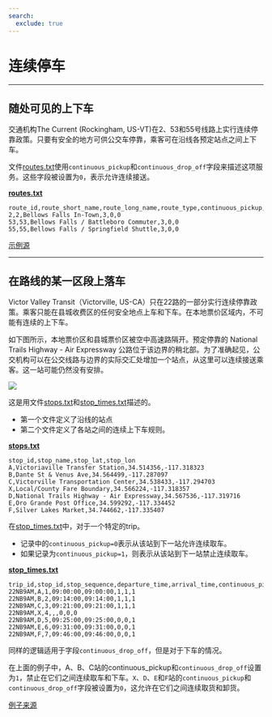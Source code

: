 ```yaml
---
search:
  exclude: true
---
```


# 连续停车

<hr/>

## 随处可见的上下车

交通机构The Current (Rockingham, US-VT)在2、53和55号线路上实行连续停靠政策。只要有安全的地方可供公交车停靠，乘客可在沿线各预定站点之间上下车。

文件[routes.txt](../../reference/#routestxt)使用`continuous_pickup`和`continuous_drop_off`字段来描述这项服务。这些字段被设置为`0`，表示允许连续接送。

[**routes.txt**](../../reference/#routestxt)

    route_id,route_short_name,route_long_name,route_type,continuous_pickup,continuous_drop_off
    2,2,Bellows Falls In-Town,3,0,0
    53,53,Bellows Falls / Battleboro Commuter,3,0,0
    55,55,Bellows Falls / Springfield Shuttle,3,0,0

[示例源](https://crtransit.org/bus-schedules/)

<hr/>

## 在路线的某一区段上落车

Victor Valley Transit（Victorville, US-CA）只在22路的一部分实行连续停靠政策。乘客只能在县城收费区的任何安全地点上车和下车。在本地票价区域内，不可能有连续的上下车。

如下图所示，本地票价区和县城票价区被空中高速路隔开。预定停靠的 National Trails Highway -  Air Expressway 公路位于该边界的稍北部。为了准确起见，公交机构可以在公交线路与边界的实际交汇处增加一个站点，从这里可以连续接送乘客。这一站可能仍然没有安排。

![](../../assets/victor-valley-transit.svg)

这是用文件[stops.txt](../../reference/#stopstxt)和[stop_times.txt](../../reference/#stoptimestxt)描述的。

- 第一个文件定义了沿线的站点
- 第二个文件定义了各站之间的连续上下车规则。

[**stops.txt**](../../reference/#stopstxt)

    stop_id,stop_name,stop_lat,stop_lon
    A,Victoriaville Transfer Station,34.514356,-117.318323
    B,Dante St & Venus Ave,34.564499,-117.287097
    C,Victorville Transportation Center,34.538433,-117.294703
    X,Local/County Fare Boundary,34.566224,-117.318357
    D,National Trails Highway - Air Expressway,34.567536,-117.319716
    E,Oro Grande Post Office,34.599292,-117.334452
    F,Silver Lakes Market,34.744662,-117.335407

在[stop_times.txt](../../reference/#stoptimestxt)中，对于一个特定的trip。

- 记录中的`continuous_pickup=0`表示从该站到下一站允许连续取车。
- 如果记录为`continuous_pickup=1`，则表示从该站到下一站禁止连续取车。

[**stop_times.txt**](../../reference/#stoptimestxt)

    trip_id,stop_id,stop_sequence,departure_time,arrival_time,continuous_pickup,continuous_drop_off,timepoint
    22NB9AM,A,1,09:00:00,09:00:00,1,1,1
    22NB9AM,B,2,09:14:00,09:14:00,1,1,1
    22NB9AM,C,3,09:21:00,09:21:00,1,1,1
    22NB9AM,X,4,,,0,0,0
    22NB9AM,D,5,09:25:00,09:25:00,0,0,1
    22NB9AM,E,6,09:31:00,09:31:00,0,0,1
    22NB9AM,F,7,09:46:00,09:46:00,0,0,1

同样的逻辑适用于字段`continuous_drop_off`，但是对于下车的情况。

在上面的例子中，A、B、C站的continuous_pickup和`continuous_drop_off`设置为`1`，禁止在它们之间连续取车和下车。`X`、`D`、`E`和`F`站的`continuous_pickup`和`continuous_drop_off`字段被设置为`0`，这允许在它们之间连续取货和卸货。

[例子来源](https://vvta.org/routes/route-22/)

